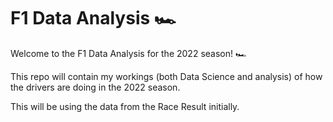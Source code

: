 # F1 Data Analysis 🏎

Welcome to the F1 Data Analysis for the 2022 season! 🏎

This repo will contain my workings (both Data Science and analysis) of how the drivers are doing in the 2022 season.

This will be using the data from the Race Result initially.